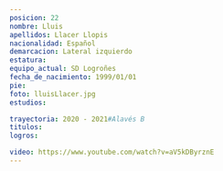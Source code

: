 ```yaml
---
posicion: 22
nombre: Lluis
apellidos: Llacer Llopis
nacionalidad: Español
demarcacion: Lateral izquierdo
estatura: 
equipo_actual: SD Logroñes
fecha_de_nacimiento: 1999/01/01
pie: 
foto: lluisLlacer.jpg
estudios: 

trayectoria: 2020 - 2021#Alavés B
titulos:
logros:

video: https://www.youtube.com/watch?v=aV5kDByrznE
---
```

